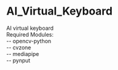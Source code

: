 # AI_Virtual_Keyboard
AI virtual keyboard</br>
Required Modules:</br>
-- opencv-python<br>
-- cvzone</br>
-- mediapipe</br>
-- pynput</br>
